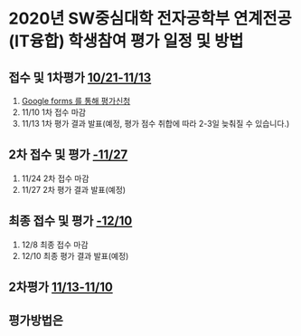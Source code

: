 # 2020년 SW중심대학 전자공학부 연계전공(IT융합) 학생참여 평가 일정 및 방법 

## 접수 및 1차평가 <u>__10/21-11/13__</u>
  1. [Google forms 를 통해 평가신청](https://docs.google.com/forms/d/e/1FAIpQLSeOBa-ypL9Fm6xFZpUE-ymmUlp2sy91yAHfeX8F_DAoFHW8nA/viewform?usp=sf_link)
  1. 11/10 1차 접수 마감 
  1. 11/13 1차 평가 결과 발표(예정, 평가 점수 취합에 따라 2-3일 늦춰질 수 있습니다.)

## 2차 접수 및 평가 <u>__-11/27__</u>
  1. 11/24 2차 접수 마감
  1. 11/27 2차 평가 결과 발표(예정)

## 최종 접수 및 평가 <u>__-12/10__</u>
  1. 12/8 최종 접수 마감
  1. 12/10 최종 평가 결과 발표(예정)

## 2차평가 <u>__11/13-11/10__</u>


## 평가방법은 

